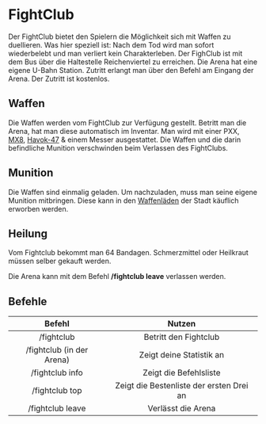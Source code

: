 # FightClub 

Der FightClub bietet den Spielern die Möglichkeit sich mit Waffen zu duellieren. Was hier speziell ist: Nach dem Tod wird man sofort wiederbelebt und man verliert kein Charakterleben. Der FighClub ist mit dem Bus über die Haltestelle Reichenviertel zu erreichen. Die Arena hat eine eigene U-Bahn Station. Zutritt erlangt man über den Befehl am Eingang der Arena. Der Zutritt ist kostenlos.

## Waffen
Die Waffen werden vom FightClub zur Verfügung gestellt. Betritt man die Arena, hat man diese automatisch im Inventar. Man wird mit einer PXX, [MX8](../../pages/items/weapons/maschinenpistole.md), [Havok-47](../../pages/items/weapons/sturmgewehre.md) & einem Messer ausgestattet. Die Waffen und die darin befindliche Munition verschwinden beim Verlassen des FightClubs.

## Munition
Die Waffen sind einmalig geladen. Um nachzuladen, muss man seine eigene Munition mitbringen. Diese kann in den [Waffenläden](../../pages/biz/waffenladen.md) der Stadt käuflich erworben werden.

## Heilung
Vom Fightclub bekommt man 64 Bandagen. Schmerzmittel oder Heilkraut müssen selber gekauft werden.

Die Arena kann mit dem Befehl **/fightclub leave** verlassen werden.

## Befehle

| Befehl | Nutzen | 
|:-:|:-:|
| /fightclub | Betritt den Fightclub |
| /fightclub (in der Arena) | Zeigt deine Statistik an |
| /fightclub info | Zeigt die Befehlsliste |
| /fightclub top | Zeigt die Bestenliste der ersten Drei an |
| /fightclub leave | Verlässt die Arena |
